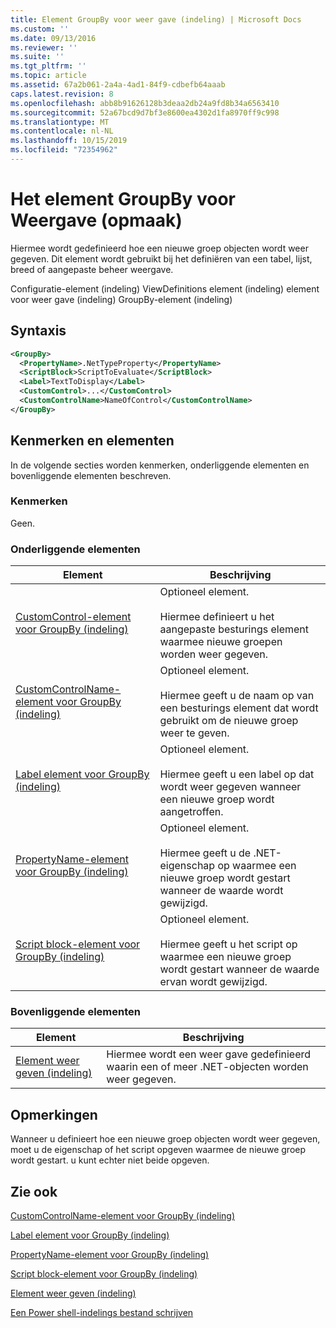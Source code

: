 ```yaml
---
title: Element GroupBy voor weer gave (indeling) | Microsoft Docs
ms.custom: ''
ms.date: 09/13/2016
ms.reviewer: ''
ms.suite: ''
ms.tgt_pltfrm: ''
ms.topic: article
ms.assetid: 67a2b061-2a4a-4ad1-84f9-cdbefb64aaab
caps.latest.revision: 8
ms.openlocfilehash: abb8b91626128b3deaa2db24a9fd8b34a6563410
ms.sourcegitcommit: 52a67bcd9d7bf3e8600ea4302d1fa8970ff9c998
ms.translationtype: MT
ms.contentlocale: nl-NL
ms.lasthandoff: 10/15/2019
ms.locfileid: "72354962"
---
```

# <a name="groupby-element-for-view-format"></a>Het element GroupBy voor Weergave (opmaak)

Hiermee wordt gedefinieerd hoe een nieuwe groep objecten wordt weer gegeven. Dit element wordt gebruikt bij het definiëren van een tabel, lijst, breed of aangepaste beheer weergave.

Configuratie-element (indeling) ViewDefinitions element (indeling) element voor weer gave (indeling) GroupBy-element (indeling)

## <a name="syntax"></a>Syntaxis

```xml
<GroupBy>
  <PropertyName>.NetTypeProperty</PropertyName>
  <ScriptBlock>ScriptToEvaluate</ScriptBlock>
  <Label>TextToDisplay</Label>
  <CustomControl>...</CustomControl>
  <CustomControlName>NameOfControl</CustomControlName>
</GroupBy>
```

## <a name="attributes-and-elements"></a>Kenmerken en elementen

In de volgende secties worden kenmerken, onderliggende elementen en bovenliggende elementen beschreven.

### <a name="attributes"></a>Kenmerken

Geen.

### <a name="child-elements"></a>Onderliggende elementen

|Element|Beschrijving|
|-------------|-----------------|
|[CustomControl-element voor GroupBy (indeling)](./customcontrol-element-for-groupby-format.md)|Optioneel element.<br /><br /> Hiermee definieert u het aangepaste besturings element waarmee nieuwe groepen worden weer gegeven.|
|[CustomControlName-element voor GroupBy (indeling)](./customcontrolname-element-for-groupby-format.md)|Optioneel element.<br /><br /> Hiermee geeft u de naam op van een besturings element dat wordt gebruikt om de nieuwe groep weer te geven.|
|[Label element voor GroupBy (indeling)](./label-element-for-groupby-format.md)|Optioneel element.<br /><br /> Hiermee geeft u een label op dat wordt weer gegeven wanneer een nieuwe groep wordt aangetroffen.|
|[PropertyName-element voor GroupBy (indeling)](./propertyname-element-for-groupby-format.md)|Optioneel element.<br /><br /> Hiermee geeft u de .NET-eigenschap op waarmee een nieuwe groep wordt gestart wanneer de waarde wordt gewijzigd.|
|[Script block-element voor GroupBy (indeling)](./scriptblock-element-for-groupby-format.md)|Optioneel element.<br /><br /> Hiermee geeft u het script op waarmee een nieuwe groep wordt gestart wanneer de waarde ervan wordt gewijzigd.|

### <a name="parent-elements"></a>Bovenliggende elementen

|Element|Beschrijving|
|-------------|-----------------|
|[Element weer geven (indeling)](./view-element-format.md)|Hiermee wordt een weer gave gedefinieerd waarin een of meer .NET-objecten worden weer gegeven.|

## <a name="remarks"></a>Opmerkingen

Wanneer u definieert hoe een nieuwe groep objecten wordt weer gegeven, moet u de eigenschap of het script opgeven waarmee de nieuwe groep wordt gestart. u kunt echter niet beide opgeven.

## <a name="see-also"></a>Zie ook

[CustomControlName-element voor GroupBy (indeling)](./customcontrolname-element-for-groupby-format.md)

[Label element voor GroupBy (indeling)](./label-element-for-groupby-format.md)

[PropertyName-element voor GroupBy (indeling)](./propertyname-element-for-groupby-format.md)

[Script block-element voor GroupBy (indeling)](./scriptblock-element-for-groupby-format.md)

[Element weer geven (indeling)](./view-element-format.md)

[Een Power shell-indelings bestand schrijven](./writing-a-powershell-formatting-file.md)
